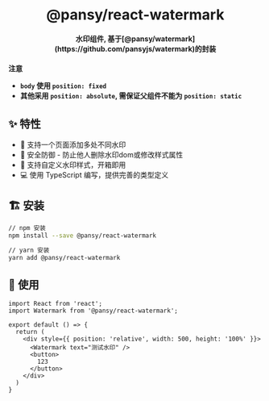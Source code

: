 <h1 align="center">@pansy/react-watermark</h1>

<h4 align="center">水印组件, 基于[@pansy/watermark](https://github.com/pansyjs/watermark)的封装<h4>

**注意**

- `body` 使用 `position: fixed`
- 其他采用 `position: absolute`, 需保证父组件不能为 `position: static`

## ✨ 特性

- 🚀 支持一个页面添加多处不同水印
- 🌈 安全防御 - 防止他人删除水印dom或修改样式属性
- 🐠 支持自定义水印样式，开箱即用
- 💻 使用 TypeScript 编写，提供完善的类型定义

## 🏗 安装

```sh
// npm 安装
npm install --save @pansy/react-watermark

// yarn 安装
yarn add @pansy/react-watermark
```

## 🔨 使用

```tsx
import React from 'react';
import Watermark from '@pansy/react-watermark';

export default () => {
  return (
    <div style={{ position: 'relative', width: 500, height: '100%' }}>
      <Watermark text="测试水印" />
      <button>
        123
      </button>
    </div>
  )
}
```
